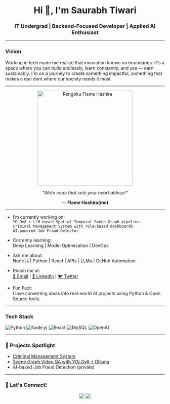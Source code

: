 <h1 align="center">Hi 👋, I'm Saurabh Tiwari</h1>
<h3 align="center">IT Undergrad | Backend-Focused Developer | Applied AI Enthusiast</h3>

---

### Vision
Working in tech made me realize that innovation knows no boundaries. It's a space where you can build endlessly, learn constantly, and yes — earn sustainably. I'm on a journey to create something impactful, something that makes a real dent where our society needs it most.

---

<p align="center">
  <img src="https://giffiles.alphacoders.com/222/222573.gif" width="300" alt="Rengoku Flame Hashira">
</p>

<p align="center"><em>"Write code that sets your heart ablaze!"</em></p>

<p align="center">— <strong>Flame Hashira(me)</strong></p>

---

-  I’m currently working on:  
  `YOLOv8 + LLM based Spatial-Temporal Scene Graph pipeline`  
  `Criminal Management System with role-based dashboards`  
  `AI-powered Job Fraud Detector`

-  Currently learning:  
  Deep Learning | Model Optimization | DevOps

-  Ask me about:  
  Node.js | Python | React | APIs | LLMs | GitHub Automation

-  Reach me at:  
  [📧 Email](mailto:spssgzp4@gmail.com) | [💼 LinkedIn](https://linkedin.com/in/saurabh-tiwari-902ba327b) | [🐦 Twitter](https://twitter.com/saurabh_dev)

-  Fun Fact:  
  I love converting ideas into real-world AI projects using Python & Open Source tools.

---

###  Tech Stack
![Python](https://img.shields.io/badge/Python-3670A0?style=for-the-badge&logo=python&logoColor=white)
![Node.js](https://img.shields.io/badge/Node.js-339933?style=for-the-badge&logo=node-dot-js&logoColor=white)
![React](https://img.shields.io/badge/React-20232a?style=for-the-badge&logo=react&logoColor=61dafb)
![MySQL](https://img.shields.io/badge/MySQL-005c84?style=for-the-badge&logo=mysql&logoColor=white)
![OpenAI](https://img.shields.io/badge/OpenAI-000000?style=for-the-badge&logo=openai&logoColor=white)

---



### 🔗 Projects Spotlight
-  [Criminal Management System](https://github.com/SaurabhCodes-16/Criminal-Managemet-System)
-  [Scene Graph Video QA with YOLOv8 + Ollama](https://github.com/SaurabhCodes-16/your-STSG-repo)
-  AI-based Job Fraud Detection (private)

---

### 🏁 Let's Connect!

<p align="center">
  <a href="mailto:spssgzp4@gmail.com"><img src="https://img.shields.io/badge/Gmail-D14836?style=for-the-badge&logo=gmail&logoColor=white" /></a>
  <a href="https://linkedin.com/in/saurabh-tiwari-902ba327b"><img src="https://img.shields.io/badge/LinkedIn-0077B5?style=for-the-badge&logo=linkedin&logoColor=white" /></a>
  </p>
